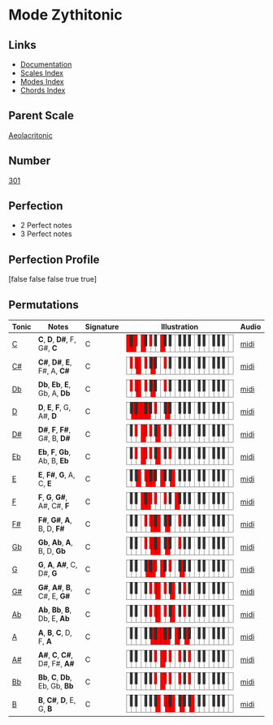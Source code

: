 # Mode Zythitonic

## Links

- [Documentation](index.md)
- [Scales Index](Scales.md)
- [Modes Index](Modes.md)
- [Chords Index](Chords.md)

## Parent Scale

[Aeolacritonic](ScaleAeolacritonic.md)

## Number

[301](https://ianring.com/musictheory/scales/301)

## Perfection

- 2 Perfect notes
- 3 Perfect notes

## Perfection Profile

[false false false true true]

## Permutations

| Tonic | Notes | Signature | Illustration | Audio |
|-------|-------|-----------|--------------|-------|
| [C](ModeCNaturalZythitonic.md) | **C**, **D**, **D#**, F, G#, **C** | C | ![CNaturalZythitonic](ModeCNaturalZythitonic.png) | [midi](https://github.com/edipermadi/music/blob/main/docs/ModeCNaturalZythitonic.mid?raw=true) |
| [C#](ModeCSharpZythitonic.md) | **C#**, **D#**, **E**, F#, A, **C#** | C | ![CSharpZythitonic](ModeCSharpZythitonic.png) | [midi](https://github.com/edipermadi/music/blob/main/docs/ModeCSharpZythitonic.mid?raw=true) |
| [Db](ModeDFlatZythitonic.md) | **Db**, **Eb**, **E**, Gb, A, **Db** | C | ![DFlatZythitonic](ModeDFlatZythitonic.png) | [midi](https://github.com/edipermadi/music/blob/main/docs/ModeDFlatZythitonic.mid?raw=true) |
| [D](ModeDNaturalZythitonic.md) | **D**, **E**, **F**, G, A#, **D** | C | ![DNaturalZythitonic](ModeDNaturalZythitonic.png) | [midi](https://github.com/edipermadi/music/blob/main/docs/ModeDNaturalZythitonic.mid?raw=true) |
| [D#](ModeDSharpZythitonic.md) | **D#**, **F**, **F#**, G#, B, **D#** | C | ![DSharpZythitonic](ModeDSharpZythitonic.png) | [midi](https://github.com/edipermadi/music/blob/main/docs/ModeDSharpZythitonic.mid?raw=true) |
| [Eb](ModeEFlatZythitonic.md) | **Eb**, **F**, **Gb**, Ab, B, **Eb** | C | ![EFlatZythitonic](ModeEFlatZythitonic.png) | [midi](https://github.com/edipermadi/music/blob/main/docs/ModeEFlatZythitonic.mid?raw=true) |
| [E](ModeENaturalZythitonic.md) | **E**, **F#**, **G**, A, C, **E** | C | ![ENaturalZythitonic](ModeENaturalZythitonic.png) | [midi](https://github.com/edipermadi/music/blob/main/docs/ModeENaturalZythitonic.mid?raw=true) |
| [F](ModeFNaturalZythitonic.md) | **F**, **G**, **G#**, A#, C#, **F** | C | ![FNaturalZythitonic](ModeFNaturalZythitonic.png) | [midi](https://github.com/edipermadi/music/blob/main/docs/ModeFNaturalZythitonic.mid?raw=true) |
| [F#](ModeFSharpZythitonic.md) | **F#**, **G#**, **A**, B, D, **F#** | C | ![FSharpZythitonic](ModeFSharpZythitonic.png) | [midi](https://github.com/edipermadi/music/blob/main/docs/ModeFSharpZythitonic.mid?raw=true) |
| [Gb](ModeGFlatZythitonic.md) | **Gb**, **Ab**, **A**, B, D, **Gb** | C | ![GFlatZythitonic](ModeGFlatZythitonic.png) | [midi](https://github.com/edipermadi/music/blob/main/docs/ModeGFlatZythitonic.mid?raw=true) |
| [G](ModeGNaturalZythitonic.md) | **G**, **A**, **A#**, C, D#, **G** | C | ![GNaturalZythitonic](ModeGNaturalZythitonic.png) | [midi](https://github.com/edipermadi/music/blob/main/docs/ModeGNaturalZythitonic.mid?raw=true) |
| [G#](ModeGSharpZythitonic.md) | **G#**, **A#**, **B**, C#, E, **G#** | C | ![GSharpZythitonic](ModeGSharpZythitonic.png) | [midi](https://github.com/edipermadi/music/blob/main/docs/ModeGSharpZythitonic.mid?raw=true) |
| [Ab](ModeAFlatZythitonic.md) | **Ab**, **Bb**, **B**, Db, E, **Ab** | C | ![AFlatZythitonic](ModeAFlatZythitonic.png) | [midi](https://github.com/edipermadi/music/blob/main/docs/ModeAFlatZythitonic.mid?raw=true) |
| [A](ModeANaturalZythitonic.md) | **A**, **B**, **C**, D, F, **A** | C | ![ANaturalZythitonic](ModeANaturalZythitonic.png) | [midi](https://github.com/edipermadi/music/blob/main/docs/ModeANaturalZythitonic.mid?raw=true) |
| [A#](ModeASharpZythitonic.md) | **A#**, **C**, **C#**, D#, F#, **A#** | C | ![ASharpZythitonic](ModeASharpZythitonic.png) | [midi](https://github.com/edipermadi/music/blob/main/docs/ModeASharpZythitonic.mid?raw=true) |
| [Bb](ModeBFlatZythitonic.md) | **Bb**, **C**, **Db**, Eb, Gb, **Bb** | C | ![BFlatZythitonic](ModeBFlatZythitonic.png) | [midi](https://github.com/edipermadi/music/blob/main/docs/ModeBFlatZythitonic.mid?raw=true) |
| [B](ModeBNaturalZythitonic.md) | **B**, **C#**, **D**, E, G, **B** | C | ![BNaturalZythitonic](ModeBNaturalZythitonic.png) | [midi](https://github.com/edipermadi/music/blob/main/docs/ModeBNaturalZythitonic.mid?raw=true) |
